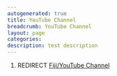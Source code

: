 ```yaml
---
autogenerated: true
title: YouTube Channel
breadcrumb: YouTube Channel
layout: page
categories: 
description: test description
---
```


1.  REDIRECT [Fiji/YouTube Channel](Fiji/YouTube_Channel)
